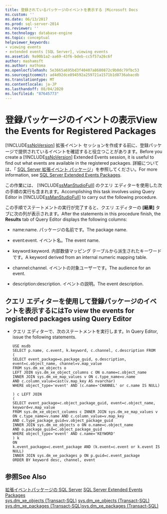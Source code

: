 ```yaml
---
title: 登録されているパッケージのイベントを表示する |Microsoft Docs
ms.custom: ''
ms.date: 06/13/2017
ms.prod: sql-server-2014
ms.reviewer: ''
ms.technology: database-engine
ms.topic: conceptual
helpviewer_keywords:
- viewing events
- extended events [SQL Server], viewing events
ms.assetid: 9a90b1a2-aa69-43f6-bdeb-cc5f57a26c6f
author: mashamsft
ms.author: mathoma
ms.openlocfilehash: 5e3665a695bd3f40407a8680872c9b0dc79fbc53
ms.sourcegitcommit: ad4d92dce894592a259721a1571b1d8736abacdb
ms.translationtype: MT
ms.contentlocale: ja-JP
ms.lasthandoff: 08/04/2020
ms.locfileid: "87645773"
---
```

# <a name="view-the-events-for-registered-packages"></a><span data-ttu-id="14427-102">登録パッケージのイベントの表示</span><span class="sxs-lookup"><span data-stu-id="14427-102">View the Events for Registered Packages</span></span>
  <span data-ttu-id="14427-103">[!INCLUDE[ssNoVersion](../includes/ssnoversion-md.md)] 拡張イベント セッションを作成する前に、登録パッケージで提供されているイベントを確認すると役立つことがあります。</span><span class="sxs-lookup"><span data-stu-id="14427-103">Before you create a [!INCLUDE[ssNoVersion](../includes/ssnoversion-md.md)] Extended Events session, it is useful to find out what events are available in the registered packages.</span></span> <span data-ttu-id="14427-104">詳細については、「 [SQL Server 拡張イベント パッケージ](../relational-databases/extended-events/sql-server-extended-events-packages.md)」を参照してください。</span><span class="sxs-lookup"><span data-stu-id="14427-104">For more information, see [SQL Server Extended Events Packages](../relational-databases/extended-events/sql-server-extended-events-packages.md).</span></span>  
  
 <span data-ttu-id="14427-105">この作業には、 [!INCLUDE[ssManStudioFull](../includes/ssmanstudiofull-md.md)] のクエリ エディターを使用した次の手順の実行も含まれます。</span><span class="sxs-lookup"><span data-stu-id="14427-105">Accomplishing this task involves using Query Editor in [!INCLUDE[ssManStudioFull](../includes/ssmanstudiofull-md.md)] to carry out the following procedure.</span></span>  
  
 <span data-ttu-id="14427-106">この手順でステートメントの実行が完了すると、クエリ エディターの **[結果]** タブに次の列が表示されます。</span><span class="sxs-lookup"><span data-stu-id="14427-106">After the statements in this procedure finish, the **Results** tab of Query Editor displays the following columns:</span></span>  
  
-   <span data-ttu-id="14427-107">name:</span><span class="sxs-lookup"><span data-stu-id="14427-107">name.</span></span> <span data-ttu-id="14427-108">パッケージの名前です。</span><span class="sxs-lookup"><span data-stu-id="14427-108">The package name.</span></span>  
  
-   <span data-ttu-id="14427-109">event:</span><span class="sxs-lookup"><span data-stu-id="14427-109">event.</span></span> <span data-ttu-id="14427-110">イベント名。</span><span class="sxs-lookup"><span data-stu-id="14427-110">The event name.</span></span>  
  
-   <span data-ttu-id="14427-111">keyword:</span><span class="sxs-lookup"><span data-stu-id="14427-111">keyword.</span></span> <span data-ttu-id="14427-112">内部数値マッピング テーブルから派生されたキーワードです。</span><span class="sxs-lookup"><span data-stu-id="14427-112">A keyword derived from an internal numeric mapping table.</span></span>  
  
-   <span data-ttu-id="14427-113">channel:</span><span class="sxs-lookup"><span data-stu-id="14427-113">channel.</span></span> <span data-ttu-id="14427-114">イベントの対象ユーザーです。</span><span class="sxs-lookup"><span data-stu-id="14427-114">The audience for an event.</span></span>  
  
-   <span data-ttu-id="14427-115">description:</span><span class="sxs-lookup"><span data-stu-id="14427-115">description.</span></span> <span data-ttu-id="14427-116">イベントの説明。</span><span class="sxs-lookup"><span data-stu-id="14427-116">The event description.</span></span>  
  
## <a name="to-view-the-events-for-registered-packages-using-query-editor"></a><span data-ttu-id="14427-117">クエリ エディターを使用して登録パッケージのイベントを表示するには</span><span class="sxs-lookup"><span data-stu-id="14427-117">To view the events for registered packages using Query Editor</span></span>  
  
-   <span data-ttu-id="14427-118">クエリ エディターで、次のステートメントを実行します。</span><span class="sxs-lookup"><span data-stu-id="14427-118">In Query Editor, issue the following statements.</span></span>  
  
    ```  
    USE msdb  
    SELECT p.name, c.event, k.keyword, c.channel, c.description FROM  
    (  
    SELECT event_package=o.package_guid, o.description,   
    event=c.object_name, channel=v.map_value  
    FROM sys.dm_xe_objects o  
    LEFT JOIN sys.dm_xe_object_columns c ON o.name=c.object_name  
    INNER JOIN sys.dm_xe_map_values v ON c.type_name=v.name   
    AND c.column_value=cast(v.map_key AS nvarchar)  
    WHERE object_type='event' AND (c.name='CHANNEL' or c.name IS NULL)  
  
    ) c LEFT JOIN   
    (  
    SELECT event_package=c.object_package_guid, event=c.object_name,   
    keyword=v.map_value  
    FROM sys.dm_xe_object_columns c INNER JOIN sys.dm_xe_map_values v   
    ON c.type_name=v.name AND c.column_value=v.map_key   
    AND c.type_package_guid=v.object_package_guid  
    INNER JOIN sys.dm_xe_objects o ON o.name=c.object_name   
    AND o.package_guid=c.object_package_guid  
    WHERE object_type='event' AND c.name='KEYWORD'   
    ) k  
    ON  
    k.event_package=c.event_package AND (k.event=c.event or k.event IS NULL)  
    INNER JOIN sys.dm_xe_packages p ON p.guid=c.event_package  
    ORDER BY keyword desc, channel, event  
    ```  
  
## <a name="see-also"></a><span data-ttu-id="14427-119">参照</span><span class="sxs-lookup"><span data-stu-id="14427-119">See Also</span></span>  
 <span data-ttu-id="14427-120">[拡張イベントパッケージの SQL Server](../relational-databases/extended-events/sql-server-extended-events-packages.md) </span><span class="sxs-lookup"><span data-stu-id="14427-120">[SQL Server Extended Events Packages](../relational-databases/extended-events/sql-server-extended-events-packages.md) </span></span>  
 <span data-ttu-id="14427-121">[sys.dm_xe_objects &#40;Transact-SQL&#41;](/sql/relational-databases/system-dynamic-management-views/sys-dm-xe-objects-transact-sql) </span><span class="sxs-lookup"><span data-stu-id="14427-121">[sys.dm_xe_objects &#40;Transact-SQL&#41;](/sql/relational-databases/system-dynamic-management-views/sys-dm-xe-objects-transact-sql) </span></span>  
 [<span data-ttu-id="14427-122">sys.dm_xe_packages &#40;Transact-SQL&#41;</span><span class="sxs-lookup"><span data-stu-id="14427-122">sys.dm_xe_packages &#40;Transact-SQL&#41;</span></span>](/sql/relational-databases/system-dynamic-management-views/sys-dm-xe-packages-transact-sql)  
  
  

